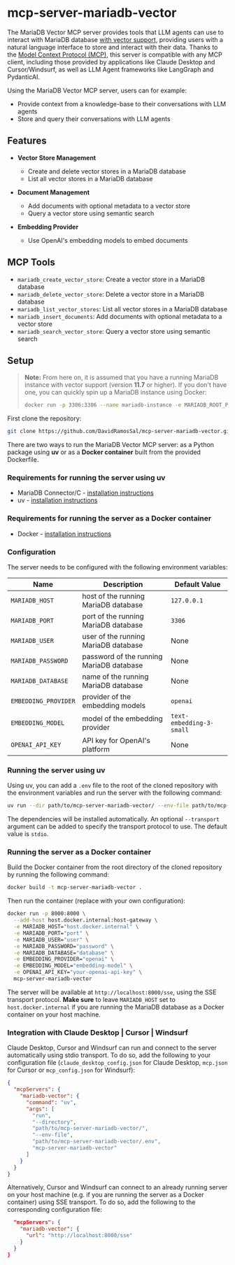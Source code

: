 # mcp-server-mariadb-vector

The MariaDB Vector MCP server provides tools that LLM agents can use to interact with MariaDB database [with vector support](https://mariadb.org/projects/mariadb-vector/), providing users with a natural language interface to store and interact with their data. Thanks to the [Model Context Protocol (MCP)](https://modelcontextprotocol.io/introduction), this server is compatible with any MCP client, including those provided by applications like Claude Desktop and Cursor/Windsurf, as well as LLM Agent frameworks like LangGraph and PydanticAI.

Using the MariaDB Vector MCP server, users can for example:

- Provide context from a knowledge-base to their conversations with LLM agents
- Store and query their conversations with LLM agents

## Features

- **Vector Store Management**

  - Create and delete vector stores in a MariaDB database
  - List all vector stores in a MariaDB database

- **Document Management**

  - Add documents with optional metadata to a vector store
  - Query a vector store using semantic search

- **Embedding Provider**

  - Use OpenAI's embedding models to embed documents

## MCP Tools

- `mariadb_create_vector_store`: Create a vector store in a MariaDB database
- `mariadb_delete_vector_store`: Delete a vector store in a MariaDB database
- `mariadb_list_vector_stores`: List all vector stores in a MariaDB database
- `mariadb_insert_documents`: Add documents with optional metadata to a vector store
- `mariadb_search_vector_store`: Query a vector store using semantic search

## Setup

> **Note:** From here on, it is assumed that you have a running MariaDB instance with vector support (version **11.7** or higher). If you don't have one, you can quickly spin up a MariaDB instance using Docker:
>
> ```bash
> docker run -p 3306:3306 --name mariadb-instance -e MARIADB_ROOT_PASSWORD=password -e MARIADB_DATABASE=database_name mariadb:11.7
> ```

First clone the repository:

```bash
git clone https://github.com/DavidRamosSal/mcp-server-mariadb-vector.git
```

There are two ways to run the MariaDB Vector MCP server: as a Python package using **uv** or as a **Docker container** built from the provided Dockerfile.

### Requirements for running the server using uv

- MariaDB Connector/C - [installation instructions](https://mariadb.com/docs/server/connect/programming-languages/c/install)
- uv - [installation instructions](https://docs.astral.sh/uv/#installation)

### Requirements for running the server as a Docker container

- Docker - [installation instructions](https://docs.docker.com/get-docker/)

### Configuration

The server needs to be configured with the following environment variables:

| Name                 | Description                              | Default Value            |
| -------------------- | ---------------------------------------- | ------------------------ |
| `MARIADB_HOST`       | host of the running MariaDB database     | `127.0.0.1`              |
| `MARIADB_PORT`       | port of the running MariaDB database     | `3306`                   |
| `MARIADB_USER`       | user of the running MariaDB database     | None                     |
| `MARIADB_PASSWORD`   | password of the running MariaDB database | None                     |
| `MARIADB_DATABASE`   | name of the running MariaDB database     | None                     |
| `EMBEDDING_PROVIDER` | provider of the embedding models         | `openai`                 |
| `EMBEDDING_MODEL`    | model of the embedding provider          | `text-embedding-3-small` |
| `OPENAI_API_KEY`     | API key for OpenAI's platform            | None                     |

### Running the server using uv

Using uv, you can add a `.env` file to the root of the cloned repository with the environment variables and run the server with the following command:

```bash
uv run --dir path/to/mcp-server-mariadb-vector/ --env-file path/to/mcp-server-mariadb-vector/.env mcp_server_mariadb_vector
```

The dependencies will be installed automatically. An optional `--transport` argument can be added to specify the transport protocol to use. The default value is `stdio`.

### Running the server as a Docker container

Build the Docker container from the root directory of the cloned repository by running the following command:

```bash
docker build -t mcp-server-mariadb-vector .
```

Then run the container (replace with your own configuration):

```bash
docker run -p 8000:8000 \
  --add-host host.docker.internal:host-gateway \
  -e MARIADB_HOST="host.docker.internal" \
  -e MARIADB_PORT="port" \
  -e MARIADB_USER="user" \
  -e MARIADB_PASSWORD="password" \
  -e MARIADB_DATABASE="database" \
  -e EMBEDDING_PROVIDER="openai" \
  -e EMBEDDING_MODEL="embedding-model" \
  -e OPENAI_API_KEY="your-openai-api-key" \
  mcp-server-mariadb-vector
```

The server will be available at `http://localhost:8000/sse`, using the SSE transport protocol. **Make sure** to leave `MARIADB_HOST` set to `host.docker.internal` if you are running the MariaDB database as a Docker container on your host machine.

### Integration with Claude Desktop | Cursor | Windsurf

Claude Desktop, Cursor and Windsurf can run and connect to the server automatically using stdio transport. To do so, add the following to your configuration file (`claude_desktop_config.json` for Claude Desktop, `mcp.json` for Cursor or `mcp_config.json` for Windsurf):

```json
{
  "mcpServers": {
    "mariadb-vector": {
      "command": "uv",
      "args": [
        "run",
        "--directory",
        "path/to/mcp-server-mariadb-vector/",
        "--env-file",
        "path/to/mcp-server-mariadb-vector/.env",
        "mcp-server-mariadb-vector"
      ]
    }
  }
}
```

Alternatively, Cursor and Windsurf can connect to an already running server on your host machine (e.g. if you are running the server as a Docker container) using SSE transport. To do so, add the following to the corresponding configuration file:

```json
  "mcpServers": {
    "mariadb-vector": {
      "url": "http://localhost:8000/sse"
    }
  }
}
```
